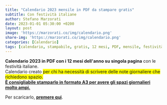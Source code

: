 ```yaml
---
title: "Calendario 2023 mensile in PDF da stampare gratis"
subtitle: Con festività italiane
author: Stefano Marzorati
date: 2023-01-01 05:30:00 +0200
layout: post
image: 'https://marzorati.co/img/calendario.png'
share-img: 'https://marzorati.co/img/calendario.png'
categories: [Calendario]
tags: [calendario, stampabile, gratis, 12 mesi, PDF, mensile, festività, spazioso, scrivere, note, stampare]
---
```

**Calendario 2023 in PDF con i 12 mesi dell'anno su singola pagina** con le festività italiane.   
Calendario creato <span style="background-color:yellow">per chi ha necessità di scrivere delle note giornaliere che richiedono spazio.</span>   
<b><u>È consigliabile stamparlo in formato A3 per avere gli spazi giornalieri molto ampi.</u></b>   

Per scaricarlo, <b><a href="https://marzorati.co/download/Calendario_2023.pdf" target="_blank">premere qui</a></b>.